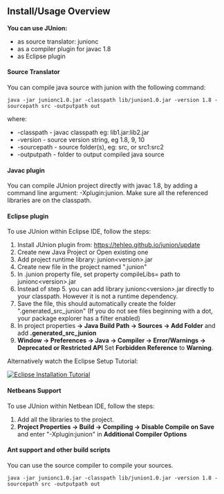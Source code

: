 ## Install/Usage Overview

**You can use JUnion:**

* as source translator: junionc
* as a compiler plugin for javac 1.8
* as Eclipse plugin

#### Source Translator

You can compile java source with junion with the following command:

```
java -jar junionc1.0.jar -classpath lib/junion1.0.jar -version 1.8 -sourcepath src -outputpath out
```
where:
* -classpath - javac classpath eg: lib1.jar\:lib2.jar
* -version - source version string, eg 1.8, 9, 10
* -sourcepath - source folder(s), eg: src, or src1\:src2
* -outputpath - folder to output compiled java source

#### Javac plugin

You can compile JUnion project directly with javac 1.8, by adding a command line argument: -Xplugin\:junion. Make sure all the referenced libraries are on the classpath.

#### Eclipse plugin

To use JUnion within Eclipse IDE, follow the steps:
1. Install JUnion plugin from: https://tehleo.github.io/junion/update
2. Create new Java Project or Open existing one
3. Add project runtime library: junion\<version\>.jar
4. Create new file in the project named ".junion"
5. In .junion property file, set property compileLibs= path to junionc\<version\>.jar
6. Instead of step 5. you can add library junionc\<version\>.jar directly to your classpath. However it is not a runtime dependency.
7. Save the file, this should automatically create the folder ".generated_src_junion" (If you do not see files beginning with a dot, your package explorer has a filter enabled)
8. In project properties **-&gt; Java Build Path -&gt; Sources -&gt; Add Folder** and add **.generated_src_junion**
9. **Window -&gt; Preferences -&gt; Java -&gt; Compiler -&gt; Error/Warnings -&gt; Deprecated or Restricted API** Set **Forbidden Reference** to **Warning**.

Alternatively watch the Eclipse Setup Tutorial:

[![Eclipse Installation Tutorial](http://img.youtube.com/vi/e-W-d016g3Y/0.jpg)](http://www.youtube.com/watch?v=e-W-d016g3Y "Eclipse Installation Tutorial")

#### Netbeans Support

To use JUnion within Netbean IDE, follow the steps:
1. Add all the libraries to the project.
2. **Project Properties -&gt; Build -&gt; Compiling -&gt; Disable Compile on Save** and enter "-Xplugin\:junion" in **Additional Compiler Options** 

#### Ant support and other build scripts

You can use the source compiler to compile your sources.

```
java -jar junionc1.0.jar -classpath lib/junion1.0.jar -version 1.8 -sourcepath src -outputpath out
```




